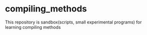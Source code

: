 # compiling_methods
This repository is sandbox(scripts, small experimental programs) for learning compiling methods 

